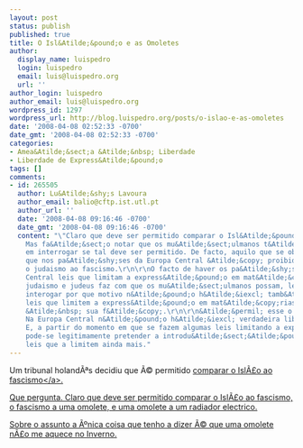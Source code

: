 ```yaml
---
layout: post
status: publish
published: true
title: O Isl&Atilde;&pound;o e as Omoletes
author:
  display_name: luispedro
  login: luispedro
  email: luis@luispedro.org
  url: ''
author_login: luispedro
author_email: luis@luispedro.org
wordpress_id: 1297
wordpress_url: http://blog.luispedro.org/posts/o-islao-e-as-omoletes
date: '2008-04-08 02:52:33 -0700'
date_gmt: '2008-04-08 02:52:33 -0700'
categories:
- Amea&Atilde;&sect;a &Atilde;&nbsp; Liberdade
- Liberdade de Express&Atilde;&pound;o
tags: []
comments:
- id: 265505
  author: Lu&Atilde;&shy;s Lavoura
  author_email: balio@cftp.ist.utl.pt
  author_url: ''
  date: '2008-04-08 09:16:46 -0700'
  date_gmt: '2008-04-08 09:16:46 -0700'
  content: "\"Claro que deve ser permitido comparar o Isl&Atilde;&pound;o ao fascismo\"\r\n\r\nConcordo.
    Mas fa&Atilde;&sect;o notar que os mu&Atilde;&sect;ulmanos t&Atilde;&ordf;m raz&Atilde;&pound;o
    em interrogar se tal deve ser permitido. De facto, aquilo que se observa &Atilde;&copy;
    que nos pa&Atilde;&shy;ses da Europa Central &Atilde;&copy; proibido por lei comparar
    o judaismo ao fascismo.\r\n\r\nO facto de haver os pa&Atilde;&shy;ses da Europa
    Central leis que limitam a express&Atilde;&pound;o em mat&Atilde;&copy;ria de
    judaismo e judeus faz com que os mu&Atilde;&sect;ulmanos possam, legitimamente,
    interogar por que motivo n&Atilde;&pound;o h&Atilde;&iexcl; tamb&Atilde;&copy;m
    leis que limitem a express&Atilde;&pound;o em mat&Atilde;&copy;rias sens&Atilde;&shy;veis
    &Atilde;&nbsp; sua f&Atilde;&copy;.\r\n\r\n&Atilde;&permil; esse o grande problema.
    Na Europa Central n&Atilde;&pound;o h&Atilde;&iexcl; verdadeira liberdade de express&Atilde;&pound;o.
    E, a partir do momento em que se fazem algumas leis limitando a express&Atilde;&pound;o,
    pode-se legitimamente pretender a introdu&Atilde;&sect;&Atilde;&pound;o de outras
    leis que a limitem ainda mais."
---
```

<p>Um tribunal holand&Atilde;&ordf;s decidiu que &Atilde;&copy; permitido <a href="http:&#47;&#47;ultimahora.publico.clix.pt&#47;noticia.aspx?id=1325066&idCanal=11">comparar o Isl&Atilde;&pound;o ao fascismo<&#47;a>.</p>
<p>Que pergunta. Claro que deve ser permitido comparar o Isl&Atilde;&pound;o ao fascismo, o fascismo a uma omolete, e uma omolete a um radiador electrico.</p>
<p>Sobre o assunto a &Atilde;&ordm;nica coisa que tenho a dizer &Atilde;&copy; que uma omolete n&Atilde;&pound;o me aquece no Inverno.</p>

